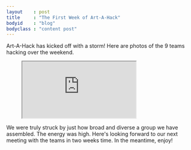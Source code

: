 ```yaml
---
layout    : post
title     : "The First Week of Art-A-Hack"
bodyid    : "blog"
bodyclass : "content post"
---
```

Art-A-Hack has kicked off with a storm! Here are photos of the 9 teams hacking over the weekend.

<figure class="video">
	<iframe src="https://www.flickr.com/photos/125924023@N07/14575524273/in/set-72157645470969264/player/" allowfullscreen webkitallowfullscreen mozallowfullscreen oallowfullscreen msallowfullscreen></iframe>
</figure>

We were truly struck by just how broad and diverse a group we have assembled. The energy was high. Here's looking forward to our next meeting with the teams in two weeks time. In the meantime, enjoy!

<!--excerpt-ends-->